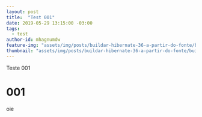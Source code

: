 ```yaml
---
layout: post
title:  "Test 001"
date: 2019-05-29 13:15:00 -03:00
tags:
  - test
author-id: mhagnumdw
feature-img: "assets/img/posts/buildar-hibernate-36-a-partir-do-fonte/buildar-hibernate-36-banner.png"
thumbnail: "assets/img/posts/buildar-hibernate-36-a-partir-do-fonte/buildar-hibernate-36-banner.png"
---
```


Teste 001

<!--more-->

# 001

oie
